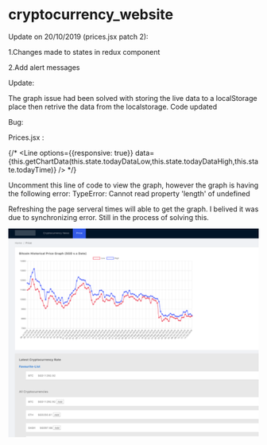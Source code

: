 # cryptocurrency_website
Update on 20/10/2019 (prices.jsx patch 2):

1.Changes made to states in redux component

2.Add alert messages 



Update:

The graph issue had been solved with storing the live data to a localStorage place then retrive the data from the localstorage. Code updated


Bug: 

Prices.jsx :

{/* <Line options={{responsive: true}} data={this.getChartData(this.state.todayDataLow,this.state.todayDataHigh,this.state.todayTime)} /> */}

Uncomment this line of code to view the graph, however the graph is having the following error:
TypeError: Cannot read property 'length' of undefined

Refreshing the page serveral times will able to get the graph. I belived it was due to synchronizing error. Still in the process of solving this.


![Graph](/graph.png)




